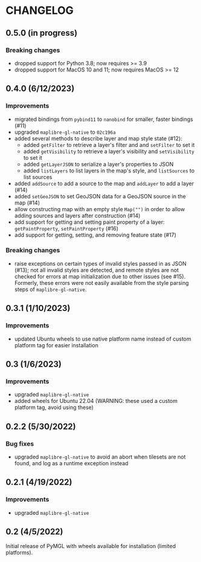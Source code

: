 # CHANGELOG

## 0.5.0 (in progress)

### Breaking changes

-   dropped support for Python 3.8; now requires >= 3.9
-   dropped support for MacOS 10 and 11; now requires MacOS >= 12

## 0.4.0 (6/12/2023)

### Improvements

-   migrated bindings from `pybind11` to `nanobind` for smaller, faster bindings (#11)
-   upgraded `maplibre-gl-native` to `02c196a`
-   added several methods to describe layer and map style state (#12):
    -   added `getFilter` to retrieve a layer's filter and and
        `setFilter` to set it
    -   added `getVisibility` to retrieve a layer's visibility and
        `setVisibility` to set it
    -   added `getLayerJSON` to serialize a layer's properties to JSON
    -   added `listLayers` to list layers in the map's style, and `listSources`
        to list sources
-   added `addSource` to add a source to the map and `addLayer` to add a layer (#14)
-   added `setGeoJSON` to set GeoJSON data for a GeoJSON source in the map (#14)
-   allow constructing map with an empty style `Map("")` in order to allow adding
    sources and layers after construction (#14)
-   add support for getting and setting paint property of a layer:
    `getPaintProperty`, `setPaintProperty` (#16)
-   add support for getting, setting, and removing feature state (#17)

### Breaking changes

-   raise exceptions on certain types of invalid styles passed in as JSON (#13);
    not all invalid styles are detected, and remote styles are not checked for
    errors at map initialization due to other issues (see #15). Formerly, these
    errors were not easily available from the style parsing steps of
    `maplibre-gl-native`.

## 0.3.1 (1/10/2023)

### Improvements

-   updated Ubuntu wheels to use native platform name instead of custom platform
    tag for easier installation

## 0.3 (1/6/2023)

### Improvements

-   upgraded `maplibre-gl-native`
-   added wheels for Ubuntu 22.04 (WARNING: these used a custom platform tag,
    avoid using these)

## 0.2.2 (5/30/2022)

### Bug fixes

-   upgraded `maplibre-gl-native` to avoid an abort when tilesets are not found, and
    log as a runtime exception instead

## 0.2.1 (4/19/2022)

### Improvements

-   upgraded `maplibre-gl-native`

## 0.2 (4/5/2022)

Initial release of PyMGL with wheels available for installation (limited platforms).
